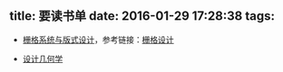 title: 要读书单
date: 2016-01-29 17:28:38
tags:
---

- [栅格系统与版式设计](http://book.douban.com/subject/1491830/)，参考链接：[栅格设计](https://zh.wikipedia.org/wiki/%E6%A0%85%E6%A0%BC%E8%AE%BE%E8%AE%A1)

- [设计几何学](http://book.douban.com/subject/1276767/)